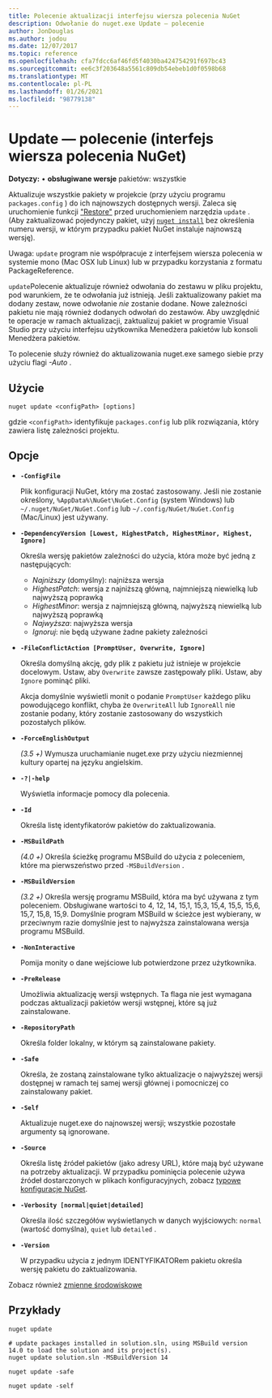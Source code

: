 ```yaml
---
title: Polecenie aktualizacji interfejsu wiersza polecenia NuGet
description: Odwołanie do nuget.exe Update — polecenie
author: JonDouglas
ms.author: jodou
ms.date: 12/07/2017
ms.topic: reference
ms.openlocfilehash: cfa7fdcc6af46fd5f4030ba424754291f697bc43
ms.sourcegitcommit: ee6c3f203648a5561c809db54ebeb1d0f0598b68
ms.translationtype: MT
ms.contentlocale: pl-PL
ms.lasthandoff: 01/26/2021
ms.locfileid: "98779138"
---
```

# <a name="update-command-nuget-cli"></a>Update — polecenie (interfejs wiersza polecenia NuGet)

**Dotyczy:** &bullet; **obsługiwane wersje** pakietów: wszystkie

Aktualizuje wszystkie pakiety w projekcie (przy użyciu programu `packages.config` ) do ich najnowszych dostępnych wersji. Zaleca się uruchomienie funkcji ["Restore"](cli-ref-restore.md) przed uruchomieniem narzędzia `update` . (Aby zaktualizować pojedynczy pakiet, użyj [`nuget install`](cli-ref-install.md) bez określenia numeru wersji, w którym przypadku pakiet NuGet instaluje najnowszą wersję).

Uwaga: `update` program nie współpracuje z interfejsem wiersza polecenia w systemie mono (Mac OSX lub Linux) lub w przypadku korzystania z formatu PackageReference.

`update`Polecenie aktualizuje również odwołania do zestawu w pliku projektu, pod warunkiem, że te odwołania już istnieją. Jeśli zaktualizowany pakiet ma dodany zestaw, nowe odwołanie *nie* zostanie dodane. Nowe zależności pakietu nie mają również dodanych odwołań do zestawów. Aby uwzględnić te operacje w ramach aktualizacji, zaktualizuj pakiet w programie Visual Studio przy użyciu interfejsu użytkownika Menedżera pakietów lub konsoli Menedżera pakietów.

To polecenie służy również do aktualizowania nuget.exe samego siebie przy użyciu flagi *-Auto* .

## <a name="usage"></a>Użycie

```cli
nuget update <configPath> [options]
```

gdzie `<configPath>` identyfikuje `packages.config` lub plik rozwiązania, który zawiera listę zależności projektu.

## <a name="options"></a>Opcje

- **`-ConfigFile`**

  Plik konfiguracji NuGet, który ma zostać zastosowany. Jeśli nie zostanie określony, `%AppData%\NuGet\NuGet.Config` (system Windows) lub `~/.nuget/NuGet/NuGet.Config` lub `~/.config/NuGet/NuGet.Config` (Mac/Linux) jest używany.
  
- **`-DependencyVersion [Lowest, HighestPatch, HighestMinor, Highest, Ignore]`**

  Określa wersję pakietów zależności do użycia, która może być jedną z następujących:<br/><ul><li>*Najniższy* (domyślny): najniższa wersja</li><li>*HighestPatch*: wersja z najniższą główną, najmniejszą niewielką lub najwyższą poprawką</li><li>*HighestMinor*: wersja z najmniejszą główną, najwyższą niewielką lub najwyższą poprawką</li><li>*Najwyższa*: najwyższa wersja</li><li>*Ignoruj*: nie będą używane żadne pakiety zależności</li></ul>

- **`-FileConflictAction [PromptUser, Overwrite, Ignore]`**

  Określa domyślną akcję, gdy plik z pakietu już istnieje w projekcie docelowym. Ustaw, aby `Overwrite` zawsze zastępowały pliki. Ustaw, aby `Ignore` pominąć pliki.

  Akcja domyślnie wyświetli monit o podanie `PromptUser` każdego pliku powodującego konflikt, chyba że `OverwriteAll` lub `IgnoreAll` nie zostanie podany, który zostanie zastosowany do wszystkich pozostałych plików.

- **`-ForceEnglishOutput`**

  *(3.5 +)* Wymusza uruchamianie nuget.exe przy użyciu niezmiennej kultury opartej na języku angielskim.

- **`-?|-help`**

  Wyświetla informacje pomocy dla polecenia.

- **`-Id`**

  Określa listę identyfikatorów pakietów do zaktualizowania.

- **`-MSBuildPath`**

  *(4.0 +)* Określa ścieżkę programu MSBuild do użycia z poleceniem, które ma pierwszeństwo przed `-MSBuildVersion` .

- **`-MSBuildVersion`**

  *(3.2 +)* Określa wersję programu MSBuild, która ma być używana z tym poleceniem. Obsługiwane wartości to 4, 12, 14, 15,1, 15,3, 15,4, 15,5, 15,6, 15,7, 15,8, 15,9. Domyślnie program MSBuild w ścieżce jest wybierany, w przeciwnym razie domyślnie jest to najwyższa zainstalowana wersja programu MSBuild.

- **`-NonInteractive`**

  Pomija monity o dane wejściowe lub potwierdzone przez użytkownika.

- **`-PreRelease`**

  Umożliwia aktualizację wersji wstępnych. Ta flaga nie jest wymagana podczas aktualizacji pakietów wersji wstępnej, które są już zainstalowane.

- **`-RepositoryPath`**

  Określa folder lokalny, w którym są zainstalowane pakiety.

- **`-Safe`**

  Określa, że zostaną zainstalowane tylko aktualizacje o najwyższej wersji dostępnej w ramach tej samej wersji głównej i pomocniczej co zainstalowany pakiet.

- **`-Self`**

  Aktualizuje nuget.exe do najnowszej wersji; wszystkie pozostałe argumenty są ignorowane.

- **`-Source`**

  Określa listę źródeł pakietów (jako adresy URL), które mają być używane na potrzeby aktualizacji. W przypadku pominięcia polecenie używa źródeł dostarczonych w plikach konfiguracyjnych, zobacz [typowe konfiguracje NuGet](../../consume-packages/configuring-nuget-behavior.md).

- **`-Verbosity [normal|quiet|detailed]`**

  Określa ilość szczegółów wyświetlanych w danych wyjściowych: `normal` (wartość domyślna), `quiet` lub `detailed` .

- **`-Version`**

  W przypadku użycia z jednym IDENTYFIKATORem pakietu określa wersję pakietu do zaktualizowania.

Zobacz również [zmienne środowiskowe](cli-ref-environment-variables.md)

## <a name="examples"></a>Przykłady

```cli
nuget update

# update packages installed in solution.sln, using MSBuild version 14.0 to load the solution and its project(s).
nuget update solution.sln -MSBuildVersion 14

nuget update -safe

nuget update -self
```
